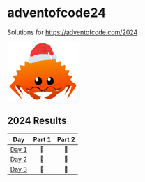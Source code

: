 # adventofcode24
Solutions for https://adventofcode.com/2024

<img src="./christmas_ferris.png" width="164">

<!--- advent_readme_stars table --->
## 2024 Results

| Day | Part 1 | Part 2 |
| :---: | :---: | :---: |
| [Day 1](https://adventofcode.com/2024/day/1) | 🦀 | 🦀 |
| [Day 2](https://adventofcode.com/2024/day/2) | 🦀 | 🦀 |
| [Day 3](https://adventofcode.com/2024/day/3) | 🦀 | 🦀 |
<!--- advent_readme_stars table --->
